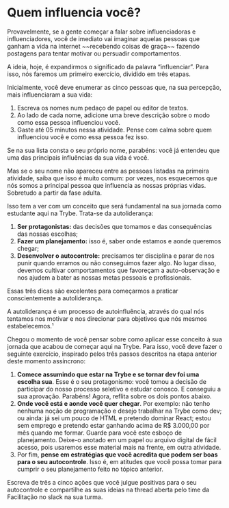 <h1 aligh="center">Quem influencia você?</h1>

<p>Provavelmente, se a gente começar a falar sobre influenciadoras e influenciadores, você de imediato vai imaginar aquelas pessoas que ganham a vida na internet ~~recebendo coisas de graça~~ fazendo postagens para tentar motivar ou persuadir comportamentos.

A ideia, hoje, é expandirmos o significado da palavra “influenciar”. Para isso, nós faremos um primeiro exercício, dividido em três etapas.

Inicialmente, você deve enumerar as cinco pessoas que, na sua percepção, mais influenciaram a sua vida: </p>
 <ol>
 <li>Escreva os nomes num pedaço de papel ou editor de textos.</li>
 <li>Ao lado de cada nome, adicione uma breve descrição sobre o modo como essa pessoa influenciou você.</li>
 <li>Gaste até 05 minutos nessa atividade. Pense com calma sobre quem influenciou você e como essa pessoa fez isso.</li>
 </ol>

<p>Se na sua lista consta o seu próprio nome, parabéns: você já entendeu que uma das principais influências da sua vida é você.

Mas se o seu nome não apareceu entre as pessoas listadas na primeira atividade, saiba que isso é muito comum: por vezes, nos esquecemos que nós somos a principal pessoa que influencia as nossas próprias vidas. Sobretudo a partir da fase adulta.

Isso tem a ver com um conceito que será fundamental na sua jornada como estudante aqui na Trybe. Trata-se da autoliderança: </p>

<ol>
<li><b>Ser protagonistas:</b> das decisões que tomamos e das consequências das nossas escolhas;</li>
<li><b>Fazer um planejamento:</b> isso é, saber onde estamos e aonde queremos chegar;</li>
<li><b>Desenvolver o autocontrole:</b> precisamos ter disciplina e parar de nos punir quando erramos ou não conseguimos fazer algo. No lugar disso, devemos cultivar comportamentos que favoreçam a auto-observação e nos ajudem a bater as nossas metas pessoais e profissionais.</li>
</ol>
<p>Essas três dicas são excelentes para começarmos a praticar conscientemente a autoliderança.</p>
<p>A autoliderança é um processo de autoinfluência, através do qual nós tentamos nos motivar e nos direcionar para objetivos que nós mesmos estabelecemos.¹

Chegou o momento de você pensar sobre como aplicar esse conceito à sua jornada que acabou de começar aqui na Trybe. Para isso, você deve fazer o seguinte exercício, inspirado pelos três passos descritos na etapa anterior deste momento assíncrono:

</p>

<ol>
<li><b>Comece assumindo que estar na Trybe e se tornar dev foi uma escolha sua</b>. Esse é o seu protagonismo: você tomou a decisão de participar do nosso processo seletivo e estudar conosco. E conseguiu a sua aprovação. Parabéns! Agora, reflita sobre os dois pontos abaixo.</li>
<li><b>Onde você está e aonde você quer chegar</b>. Por exemplo: não tenho nenhuma noção de programação e desejo trabalhar na Trybe como dev; ou ainda: já sei um pouco de HTML e pretendo dominar React; estou sem emprego e pretendo estar ganhando acima de R$ 3.000,00 por mês quando me formar. Guarde para você este esboço de planejamento. Deixe-o anotado em um papel ou arquivo digital de fácil acesso, pois usaremos esse material mais na frente, em outra atividade.</li>
<li>Por fim, <b>pense em estratégias que você acredita que podem ser boas para o seu autocontrole</b>. Isso é, em atitudes que você possa tomar para cumprir o seu planejamento feito no tópico anterior.
</li>
</ol>
<p>Escreva de três a cinco ações que você julgue positivas para o seu autocontrole e compartilhe as suas ideias na thread aberta pelo time da Facilitação no slack na sua turma.

</p>